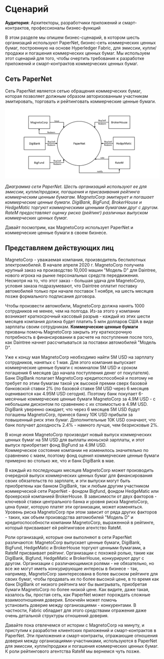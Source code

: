 # Сценарий

**Аудитория**: Архитекторы, разработчики приложений и смарт-контрактов, профессионалы
бизнес-функций

В этом разделе мы опишем бизнес-сценарий, в котором шесть организаций используют
PaperNet, бизнес-сеть коммерческих ценных бумаг, построенную на основе Hyperledger
Fabric, для эмиссии, купли/продажи и погашения коммерческих ценных бумаг. Мы используем
этот сценарий для того, чтобы очертить требования к разработке приложений и смарт-контрактов
коммерческих ценных бумаг.

## Сеть PaperNet

Сеть PaperNet является сетью обращения коммерческих бумаг, которая позволяет должным
образом авторизованным участникам эмитировать, торговать и рейтинговать коммерческие
ценные бумаги.

![develop.systemscontext](./develop.diagram.1.png)

*Диаграмма сети PaperNet. Шесть организаций используют ее для эмиссии, купли/продажи,
погашения и присваивания рейтинга коммерческим ценным бумагам. MagnetoCorp
эмитирует и погашает коммерческие ценные бумаги. DigiBank, BigFund, BrokerHouse и
HedgeMatic торгуют коммерческими ценными бумагами друг с другом. RateM предоставляет оценку риска
(рейтинг) различных выпуском коммерческих ценных бумаг.*

Давайт посмотрим, как MagnetoCorp использует PaperNet и коммерческие ценные бумаги
в своем бизнесе.

## Представляем действующих лиц

MagnetoCorp - уважаемая компания, производитель беспилотных электромобилей.
В начале апреля 2020 г. MagnetoCorp получила крупный заказ на производство
10,000 машин "Модель D" для Daintree, нового игрока на рынке персональных средств
передвижения. Несмотря на то, что этот заказ - большая удача для MagnetoCorp, условия
заказа подразумевают, что Daintree оплатит поставку автомобилей только при начале
поставок 1 ноября, на шесть месяцев позже формального подписания договора.

Чтобы произвести автомобили, MagnetoCorp должна нанять 1000 сотрудников не менее, чем
на полгода. Из-за этого у компании возникает краткосрочный кассовый разрыв - каждый из этих
шести месяцев компания должна будет платить 5 млн долларов США в виде зарплаты своим сотрудникам.
**Коммерческие ценные бумаги** призваны помочь MagnetoCorp закрыть эту краткосрочную потребность
в финансировании в расчете на поступления после того, как Daintree начнет рассчитываться
за поставки автомобилей "Модель D".

Уже к концу мая MagnetoCorp необходимо найти 5M USD на зарплату сотрудников, нанятых
с 1 мая. Для этого компания выпускает коммерческие ценные бумаги с номиналом 5M USD
и сроком погашения 6 месяцев (до начала поступления денег от покупателя).
Банк DigiBank полагает MagnetoCorp кредитоспособной и поэтому не требует по этим
бумагам такой уж высокой премии сверх базовой банковской ставки 2% (по базовой ставке 5M USD
через 6 месяцев оцениваются как 4.95M USD сегодня). Поэтому банк покупает 6-месячные
коммерческие ценные бумаги MagnetoCorp за 4.9M USD - с небольшим дисконтом по сравнению
с их стоимостью в 4.9M USD. DigiBank уверенно ожидает, что через 6 месяцев 5M USD будут
погашены MagnetoCorp, принеся банку 10K USD прибыли за повышенный риск этих бумаг.
Дополнительные 10K USD означают, что банк получает доходность 2.4% - намного лучше,
чем безрисковые 2%.


В конце июня MagnetoCorp производит новый выпуск коммерческих ценных бумаг на 5M USD
для выплаты июньской зарплаты, и этот выпуск приобретает фонд BigFund за 4.9M USD.  
Коммерческое состояние компании не изменилось значительно по сравнению с маем, поэтому
фонд оценил коммерческие ценные бумаги примерно во столько же, что и банк DigiBank в
мае.

В каждый из последующих месяцев MagnetoCorp может производить очередной выпуск
коммерческих ценных бумаг для финансирования своих обязательств по зарплате, и эти
выпуски могут быть приобретены как банком DigiBank, так и любым другим участником
коммерческой сети PaperNet - фондом Bigfund, фондом HedgeMatic или брокерской компанией
BrokerHouse. В зависимости от двух факторов - ключевой ставки центрального банка и уровня
риска MagnetoCorp, цена бумаг, которую платят эти организации, может изменяться. Уровень
риска MagnetoCorp при этом зависит от ряда других факторов - таких, как объем производства
автомобилей "Модель D" и кредитоспособности компании MagnetoCorp, выраженной в рейтинге,
который присваивает ей рейтинговое агентство RateM.

Роли организаций, которые они выполняют в сети PaperNet различаются: MagnetoCorp выпускает
ценные бумаги, DigiBank, BigFund, HedgeMatic и BrokerHouse торгуют ценными бумагами,
а RateM присваивает рейтинг.
Организации с похожей ролью, такие как DigiBank, Bigfund, HedgeMatic и
BrokerHouse, конкурируют друг с другом. Организации с различающимися ролями - не обязательно,
но все же могут иметь конкурирующие интересы в бизнесе - так, например, MagnetoCorp
заинтересована в более высоком рейтинге для своих бумаг, чтобы продавать их по более
высокой цене, в то время как банк DigiBank от низкого рейтинга мог бы выигрывать, приобретая
бумаги MagnetoCorp по более низкой цене. Как видите, даже такая, казалось бы, простая сеть,
как PaperNet может порождать сложные взаимоотношения доверия. Блокчейн может помочь  
установить доверие между организациями - конкурентами. В частности, Fabric обладает для
этого средствами отражения даже очень детальной структуры отношений доверия.

Давайте пока отвлечемся от истории с MagnetoCorp на минуту, и приступим к
разработке клиентских приложений и смарт-контрактов в PaperNet. Эти приложения и
смарт-контракты, отражающие отношения доверия между организациями-участниками, используются
в PaperNet для эмиссии, купли/продажи и погашения коммерческих ценных бумаг.
К роли рейтингового агентства RateM мы вернемся чуть позже. 

<!--- Licensed under Creative Commons Attribution 4.0 International License
https://creativecommons.org/licenses/by/4.0/ -->
